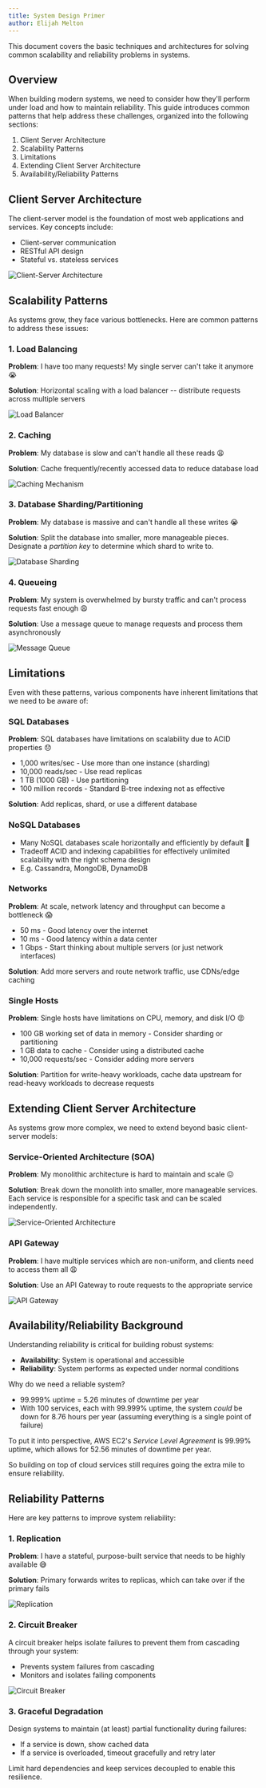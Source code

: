 ```yaml
---
title: System Design Primer
author: Elijah Melton
---
```


This document covers the basic techniques and architectures for solving common scalability and reliability problems in systems.

## Overview

When building modern systems, we need to consider how they'll perform under load and how to maintain reliability. This guide introduces common patterns that help address these challenges, organized into the following sections:

1. Client Server Architecture
2. Scalability Patterns
3. Limitations
4. Extending Client Server Architecture
5. Availability/Reliability Patterns

## Client Server Architecture

The client-server model is the foundation of most web applications and services. Key concepts include:

- Client-server communication
- RESTful API design
- Stateful vs. stateless services

![Client-Server Architecture](../../../assets/client-server-db.png)

## Scalability Patterns

As systems grow, they face various bottlenecks. Here are common patterns to address these issues:

### 1. Load Balancing

**Problem**: I have too many requests! My single server can't take it anymore 😭

**Solution**: Horizontal scaling with a load balancer -- distribute requests across multiple servers

![Load Balancer](../../../assets/load-balancer.png)

### 2. Caching

**Problem**: My database is slow and can't handle all these reads 😩

**Solution**: Cache frequently/recently accessed data to reduce database load

![Caching Mechanism](../../../assets/cache.png)

### 3. Database Sharding/Partitioning

**Problem**: My database is massive and can't handle all these writes 😭

**Solution**: Split the database into smaller, more manageable pieces. Designate a *partition key* to determine which shard to write to.

![Database Sharding](../../../assets/sharding.png)

### 4. Queueing

**Problem**: My system is overwhelmed by bursty traffic and can't process requests fast enough 😩

**Solution**: Use a message queue to manage requests and process them asynchronously

![Message Queue](../../../assets/message-queue.png)

## Limitations

Even with these patterns, various components have inherent limitations that we need to be aware of:

### SQL Databases

**Problem**: SQL databases have limitations on scalability due to ACID properties 😞

- 1,000 writes/sec - Use more than one instance (sharding)
- 10,000 reads/sec - Use read replicas
- 1 TB (1000 GB) - Use partitioning
- 100 million records - Standard B-tree indexing not as effective

**Solution**: Add replicas, shard, or use a different database

### NoSQL Databases

- Many NoSQL databases scale horizontally and efficiently by default 🥳
- Tradeoff ACID and indexing capabilities for effectively unlimited scalability with the right schema design
- E.g. Cassandra, MongoDB, DynamoDB

### Networks

**Problem**: At scale, network latency and throughput can become a bottleneck 😱

- 50 ms - Good latency over the internet
- 10 ms - Good latency within a data center
- 1 Gbps - Start thinking about multiple servers (or just network interfaces)

**Solution**: Add more servers and route network traffic, use CDNs/edge caching

### Single Hosts

**Problem**: Single hosts have limitations on CPU, memory, and disk I/O 😡

- 100 GB working set of data in memory - Consider sharding or partitioning
- 1 GB data to cache - Consider using a distributed cache
- 10,000 requests/sec - Consider adding more servers

**Solution**: Partition for write-heavy workloads, cache data upstream for read-heavy workloads to decrease requests

## Extending Client Server Architecture

As systems grow more complex, we need to extend beyond basic client-server models:

### Service-Oriented Architecture (SOA)

**Problem**: My monolithic architecture is hard to maintain and scale 😖

**Solution**: Break down the monolith into smaller, more manageable services. Each service is responsible for a specific task and can be scaled independently.

![Service-Oriented Architecture](../../../assets/soa.png)

### API Gateway

**Problem**: I have multiple services which are non-uniform, and clients need to access them all 😩

**Solution**: Use an API Gateway to route requests to the appropriate service

![API Gateway](../../../assets/api-gateway.png)

## Availability/Reliability Background

Understanding reliability is critical for building robust systems:

- **Availability**: System is operational and accessible
- **Reliability**: System performs as expected under normal conditions

Why do we need a reliable system?

- 99.999% uptime = 5.26 minutes of downtime per year
- With 100 services, each with 99.999% uptime, the system *could* be down for 8.76 hours per year (assuming everything is a single point of failure)

To put it into perspective, AWS EC2's *Service Level Agreement* is 99.99% uptime, which allows for 52.56 minutes of downtime per year.

So building on top of cloud services still requires going the extra mile to ensure reliability.

## Reliability Patterns

Here are key patterns to improve system reliability:

### 1. Replication

**Problem**: I have a stateful, purpose-built service that needs to be highly available 😅

**Solution**: Primary forwards writes to replicas, which can take over if the primary fails

![Replication](../../../assets/replication.png)

### 2. Circuit Breaker

A circuit breaker helps isolate failures to prevent them from cascading through your system:

- Prevents system failures from cascading
- Monitors and isolates failing components

![Circuit Breaker](../../../assets/circuit-breaker.png)

### 3. Graceful Degradation

Design systems to maintain (at least) partial functionality during failures:
- If a service is down, show cached data
- If a service is overloaded, timeout gracefully and retry later

Limit hard dependencies and keep services decoupled to enable this resilience.